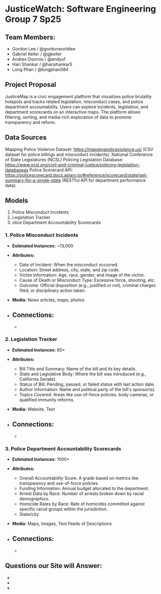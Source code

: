 # JusticeWatch: Software Engineering Group 7 Sp25

## Team Members:

- Gordon Lee / @gordonworldlee
- Gabriel Keller / @gjkeller
- Andres Osornio / @andyo1
- Hari Shankar / @harishankar5
- Long Phan / @longphan084

## Project Proposal

JusticeMap is a civic engagement platform that visualizes police brutality hotspots and tracks related legislation, misconduct cases, and police department accountability. Users can explore incidents, legislation, and department scorecards on an interactive maps. The platform allows filtering, sorting, and media-rich exploration of data to promote transparency and reform.

## Data Sources

Mapping Police Violence Dataset: https://mappingpoliceviolence.us/ (CSV dataset for police killings and misconduct incidents).
National Conference of State Legislatures (NCSL) Policing Legislation Database: https://www.ncsl.org/civil-and-criminal-justice/policing-legislation-databaseas
Police Scorecard API: https://policescorecard.docs.apiary.io/#reference/scorecard/state/get-summary-for-a-single-state (RESTful API for department performance data).

## Models

1. Police Misconduct Incidents
2. Legislation Tracker
3. olice Department Accountability Scorecards

### 1. Police Misconduct Incidents

- **Estimated Instances:** ~13,000

- **Attributes:**

  - Date of Incident: When the misconduct occurred.
  - Location: Street address, city, state, and zip code.
  - Victim Information: Age, race, gender, and image of the victim.
  - Cause of Death or Misconduct Type: Excessive force, shooting, etc.
  - Outcome: Official disposition (e.g., justified or not), criminal charges filed, or disciplinary action taken.

- **Media:** News articles, maps, photos

- **Connections:**
  -
  -

### 2. Legislation Tracker

- **Estimated Instances:** 80+

- **Attributes:**

  - Bill Title and Summary: Name of the bill and its key details.
  - State and Legislative Body: Where the bill was introduced (e.g., California Senate).
  - Status of Bill: Pending, passed, or failed status with last action date.
  - Author Information: Name and political party of the bill's sponsor(s).
  - Topics Covered: Areas like use-of-force policies, body cameras, or qualified immunity reforms.

- **Media:** Website, Text

- **Connections:**
  -
  -

### 3. Police Department Accountability Scorecards

- **Estimated Instances:** 1000+

- **Attributes:**

  - Overall Accountability Score: A grade based on metrics like transparency and use-of-force policies.
  - Funding Information: Annual budget allocated to the department.
  - Arrest Data by Race: Number of arrests broken down by racial demographics.
  - Homicide Rates by Race: Rate of homicides committed against specific racial groups within the jurisdiction.
  - State/city

- **Media:** Maps, Images, Text Feeds of Descriptions

- **Connections:**
  -
  -

## Questions our Site will Answer:

-
-
-
